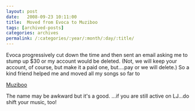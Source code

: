 ```yaml
---
layout: post
date:	2008-09-23 10:11:00
title:  Moved from Evoca to Muziboo
tags: [archived-posts]
categories: archives
permalink: /:categories/:year/:month/:day/:title/
---
```

Evoca progressively cut down the time and then sent an email asking me to stump up $30 or my account would be deleted.  (Not, we will keep your account, of course, but make it a paid one, but....pay or we will delete.) So a kind friend helped me and moved all my songs so far to


<a href="http://www.muziboo.com/song/list/deponti?order=2"> Muziboo </a>

The name may be awkward but it's a good. <LJ user="mewpsych">...if you are still active on LJ...do shift your music, too!
